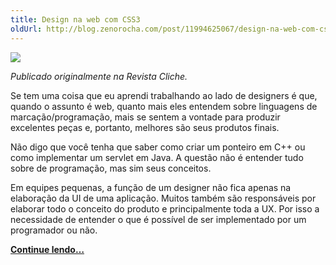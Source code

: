 ```yaml
---
title: Design na web com CSS3
oldUrl: http://blog.zenorocha.com/post/11994625067/design-na-web-com-css3
---
```


<p><img src="http://media.tumblr.com/tumblr_ltqhb1R0tn1qe3219.jpg"/></p>

<p><em>Publicado originalmente na Revista Cliche.</em></p>

<p>Se tem uma coisa que eu aprendi trabalhando ao lado de designers é que, quando o assunto é web, quanto mais eles entendem sobre linguagens de marcação/programação, mais se sentem a vontade para produzir excelentes peças e, portanto, melhores são seus produtos finais.</p>

<p>Não digo que você tenha que saber como criar um ponteiro em C++ ou como implementar um servlet em Java. A questão não é entender tudo sobre de programação, mas sim seus conceitos.</p>

<p>Em equipes pequenas, a função de um designer não fica apenas na elaboração da UI de uma aplicação. Muitos também são responsáveis por elaborar todo o conceito do produto e principalmente toda a UX. Por isso a necessidade de entender o que é possível de ser implementado por um programador ou não.</p>

<p><strong><a href="http://www.revistacliche.com.br/2011/10/design-na-web-com-css3/" target="_blank">Continue lendo&#8230;</a></strong></p>
